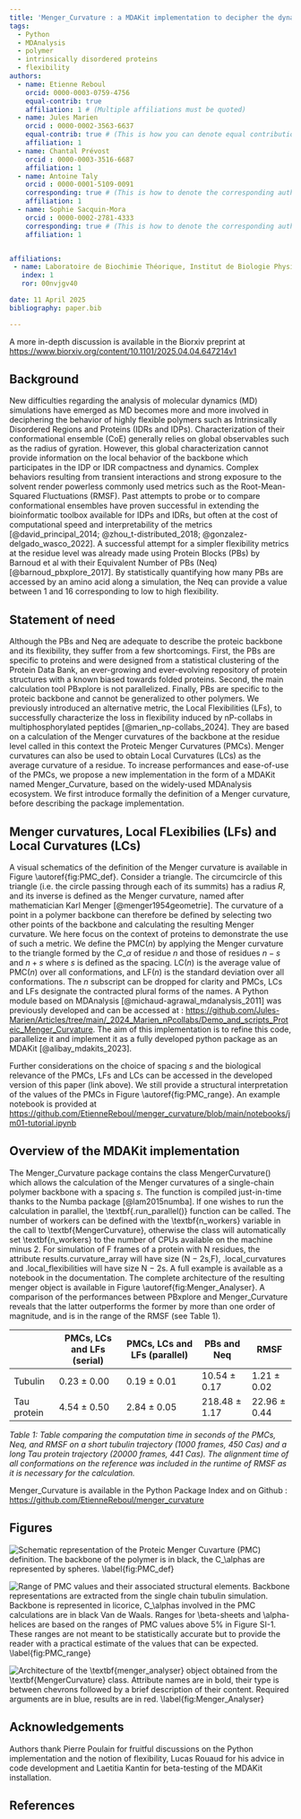 ```yaml
---
title: 'Menger_Curvature : a MDAKit implementation to decipher the dynamics, curvatures and flexibilities of polymeric backbones at the residue level'
tags:
  - Python
  - MDAnalysis
  - polymer
  - intrinsically disordered proteins
  - flexibility
authors:
  - name: Etienne Reboul
    orcid: 0000-0003-0759-4756
    equal-contrib: true
    affiliation: 1 # (Multiple affiliations must be quoted)
  - name: Jules Marien
    orcid : 0000-0002-3563-6637
    equal-contrib: true # (This is how you can denote equal contributions between multiple authors)
    affiliation: 1
  - name: Chantal Prévost
    orcid : 0000-0003-3516-6687
    affiliation: 1
  - name: Antoine Taly
    orcid : 0000-0001-5109-0091
    corresponding: true # (This is how to denote the corresponding author)
    affiliation: 1
  - name: Sophie Sacquin-Mora
    orcid : 0000-0002-2781-4333
    corresponding: true # (This is how to denote the corresponding author)
    affiliation: 1


affiliations:
 - name: Laboratoire de Biochimie Théorique, Institut de Biologie Physico-Chimique, UPR9080, Université Paris-Cité, CNRS, France 
   index: 1
   ror: 00nvjgv40

date: 11 April 2025
bibliography: paper.bib

---
```


A more in-depth discussion is available in the Biorxiv preprint at <https://www.biorxiv.org/content/10.1101/2025.04.04.647214v1>

## Background

New difficulties regarding the analysis of molecular dynamics (MD) simulations have emerged as MD becomes more and more involved in deciphering the behavior of highly flexible polymers such as Intrinsically Disordered Regions and Proteins (IDRs and IDPs). Characterization of their conformational ensemble (CoE) generally relies on global observables such as the radius of gyration. However, this global characterization cannot provide information on the local behavior of the backbone which participates in the IDP or IDR compactness and dynamics. Complex behaviors resulting from transient interactions and strong exposure to the solvent render powerless commonly used metrics such as the Root-Mean-Squared Fluctuations (RMSF). Past attempts to probe or to compare conformational ensembles have proven successful in extending the bioinformatic toolbox available for IDPs and IDRs, but often at the cost of computational speed and interpretability of the metrics [@david_principal_2014; @zhou_t-distributed_2018; @gonzalez-delgado_wasco_2022]. A successful attempt for a simpler flexibility metrics at the residue level was already made using Protein Blocks (PBs) by Barnoud et al with their Equivalent Number of PBs (Neq) [@barnoud_pbxplore_2017]. By statistically quantifying how many PBs are accessed by an amino acid along a simulation, the Neq can provide a value between 1 and 16 corresponding to low to high flexibility.

## Statement of need

Although the PBs and Neq are adequate to describe the proteic backbone and its flexibility, they suffer from a few shortcomings. First, the PBs are specific to proteins and were designed from a statistical clustering of the Protein Data Bank, an ever-growing and ever-evolving repository of protein structures with a known biased towards folded proteins. Second, the main calculation tool PBxplore is not parallelized. Finally, PBs are specific to the proteic backbone and cannot be generalized to other polymers.
We previously introduced an alternative metric, the Local Flexibilities (LFs), to successfully characterize the loss in flexibility induced by nP-collabs in multiphosphorylated peptides [@marien_np-collabs_2024]. They are based on a calculation of the Menger curvatures of the backbone at the residue level called in this context the Proteic Menger Curvatures (PMCs). Menger curvatures can also be used to obtain Local Curvatures (LCs) as the average curvature of a residue. To increase performances and ease-of-use of the PMCs, we propose a new implementation in the form of a MDAKit named Menger_Curvature, based on the widely-used MDAnalysis ecosystem. We first introduce formally the definition of a Menger curvature, before describing the package implementation.

## Menger curvatures, Local FLexibilies (LFs) and Local Curvatures (LCs)

A visual schematics of the definition of the Menger curvature is available in Figure \autoref{fig:PMC_def}.
Consider a triangle. The circumcircle of this triangle (i.e. the circle passing through each of its summits) has a radius $R$, and its inverse is defined as the Menger curvature, named after mathematician Karl Menger [@menger1954geometrie]. The curvature of a point in a polymer backbone can therefore be defined by selecting two other points of the backbone and calculating the resulting Menger curvature. We here focus on the context of proteins to demonstrate the use of such a metric.
We define the PMC($n$) by applying the Menger curvature to the triangle formed by the $C\_\alpha$ of residue $n$ and those of residues $n-s$ and $n+s$ where $s$ is defined as the spacing. LC($n$) is the average value of PMC($n$) over all conformations, and LF($n$) is the standard deviation over all conformations. The $n$ subscript can be dropped for clarity and PMCs, LCs and LFs designate the contracted plural forms of the names. A Python module based on MDAnalysis [@michaud-agrawal_mdanalysis_2011] was previously developed and can be accessed at : <https://github.com/Jules-Marien/Articles/tree/main/_2024_Marien_nPcollabs/Demo_and_scripts_Proteic_Menger_Curvature>. The aim of this implementation is to refine this code, parallelize it and implement it as a fully developed python package as an MDAKit [@alibay_mdakits_2023].

Further considerations on the choice of spacing $s$ and the biological relevance of the PMCs, LFs and LCs can be accessed in the developed version of this paper (link above). We still provide a structural interpretation of the values of the PMCs in Figure \autoref{fig:PMC_range}. An example notebook is provided at <https://github.com/EtienneReboul/menger_curvature/blob/main/notebooks/jm01-tutorial.ipynb>

## Overview of the MDAKit implementation

The Menger\_Curvature package contains the class MengerCurvature() which allows the calculation of the Menger curvatures of a single-chain polymer backbone with a spacing $s$. The function is compiled just-in-time thanks to the Numba package [@lam2015numba]. If one wishes to run the calculation in parallel, the \textbf{.run\_parallel()} function can be called. The number of workers can be defined with the \textbf{n\_workers} variable in the call to \textbf{MengerCurvature}, otherwise the class will automatically set \textbf{n\_workers} to the number of CPUs available on the machine minus 2. For simulation of F frames of a protein with N residues, the attribute results.curvature\_array will have size (N − 2s,F), .local\_curvatures and .local\_flexibilities will have size N − 2s. A full example is available as a notebook in the documentation. The complete architecture of the resulting menger object is available in Figure \autoref{fig:Menger_Analyser}. A comparison of the performances between PBxplore and Menger_Curvature reveals that the latter outperforms the former by more than one order of magnitude, and is in the range of the RMSF (see Table 1).

|                | PMCs, LCs and LFs (serial) | PMCs, LCs and LFs (parallel) | PBs and Neq   | RMSF         |
|--------------|--------------------------|---------------------------|--------------|--------------|
| Tubulin     | 0.23 ± 0.00               | 0.19 ± 0.01               | 10.54 ± 0.17 | 1.21 ± 0.02  |
| Tau protein | 4.54 ± 0.50               | 2.84 ± 0.05               | 218.48 ± 1.17 | 22.96 ± 0.44 |

*Table 1: Table comparing the computation time in seconds of the PMCs, Neq, and RMSF on a short tubulin trajectory (1000 frames, 450 Cαs) and a long Tau protein trajectory (20000 frames, 441 Cαs). The alignment time of all conformations on the reference was included in the runtime of RMSF as it is necessary for the calculation.*

Menger\_Curvature is available in the Python Package Index and on Github : <https://github.com/EtienneReboul/menger_curvature>

## Figures

![Schematic representation of the Proteic Menger Cuvarture (PMC) definition. The backbone of the polymer is in black, the $C_\alpha$s are represented by spheres. \label{fig:PMC_def}](../figures/Figure_1.png)

![Range of PMC values and their associated structural elements. Backbone representations are extracted from the single chain tubulin simulation. Backbone is represented in licorice, $C_\alpha$s involved in the PMC calculations are in black Van de Waals. Ranges for $\beta$-sheets and $\alpha$-helices are based on the ranges of PMC values above 5\% in Figure SI-1. These ranges are not meant to be statistically accurate but to provide the reader with a practical estimate of the values that can be expected. \label{fig:PMC_range}](../figures/Figure_2.svg)

![Architecture of the \textbf{menger\_analyser} object obtained from the \textbf{MengerCurvature}  class. Attribute names are in bold, their type is between chevrons followed by a brief description of their content. Required arguments are in blue, results are in red. \label{fig:Menger_Analyser}](../figures/Figure_3.svg)

## Acknowledgements

Authors thank Pierre Poulain for fruitful discussions on the Python implementation and the notion of flexibility, Lucas Rouaud for his advice in code development and Laetitia Kantin for beta-testing of the MDAKit installation.

## References
